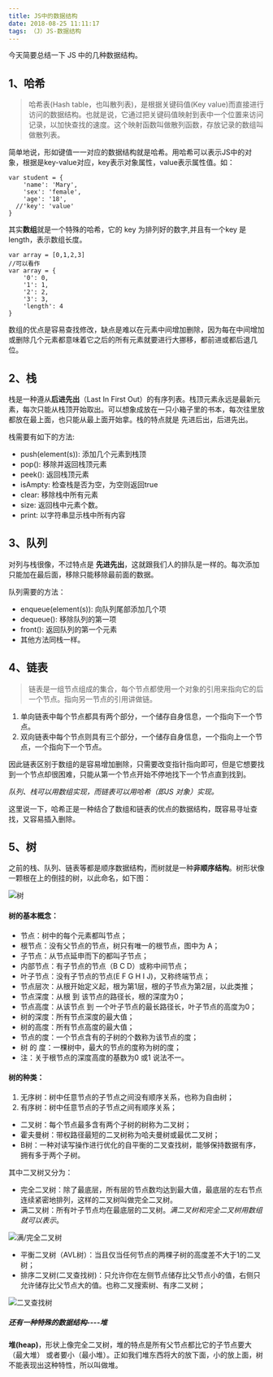 ```yaml
---
title: JS中的数据结构
date: 2018-08-25 11:11:17
tags: （J）JS-数据结构
---
```

今天简要总结一下 JS 中的几种数据结构。

## 1、哈希

>哈希表(Hash table，也叫散列表)，是根据关键码值(Key value)而直接进行访问的数据结构。也就是说，它通过把关键码值映射到表中一个位置来访问记录，以加快查找的速度。这个映射函数叫做散列函数，存放记录的数组叫做散列表。

简单地说，形如键值一一对应的数据结构就是哈希。用哈希可以表示JS中的对象，根据是key-value对应，key表示对象属性，value表示属性值。如：

	var student = {
		'name': 'Mary',
		'sex': 'female',
		'age': '18',
	  //'key': 'value'
	}
其实**数组**就是一个特殊的哈希，它的 key 为排列好的数字,并且有一个key 是 length，表示数组长度。
	
	var array = [0,1,2,3]
	//可以看作
	var array = {
		'0': 0,
		'1': 1,
		'2': 2,
		'3': 3,
		'length': 4
	}
数组的优点是容易查找修改，缺点是难以在元素中间增加删除，因为每在中间增加或删除几个元素都意味着它之后的所有元素就要进行大挪移，都前进或都后退几位。


## 2、栈
栈是一种遵从**后进先出**（Last In First Out）的有序列表。栈顶元素永远是最新元素，每次只能从栈顶开始取出。可以想象成放在一只小箱子里的书本，每次往里放都放在最上面，也只能从最上面开始拿。栈的特点就是 先进后出，后进先出。

栈需要有如下的方法:

+ push(element(s)): 添加几个元素到栈顶
+ pop(): 移除并返回栈顶元素
+ peek(): 返回栈顶元素
+ isAmpty: 检查栈是否为空，为空则返回true
+ clear: 移除栈中所有元素
+ size: 返回栈中元素个数。
+ print: 以字符串显示栈中所有内容

## 3、队列
对列与栈很像，不过特点是 **先进先出**，这就跟我们人的排队是一样的。每次添加只能加在最后面，移除只能移除最前面的数据。

队列需要的方法：

+ enqueue(element(s)): 向队列尾部添加几个项
+ dequeue(): 移除队列的第一项
+ front(): 返回队列的第一个元素
+ 其他方法同栈一样。

## 4、链表
>链表是一组节点组成的集合，每个节点都使用一个对象的引用来指向它的后一个节点。指向另一节点的引用讲做链。

1. 单向链表中每个节点都具有两个部分，一个储存自身信息，一个指向下一个节点。
2. 双向链表中每个节点则具有三个部分，一个储存自身信息，一个指向上一个节点，一个指向下一个节点。

因此链表区别于数组的是容易增加删除，只需要改变指针指向即可，但是它想要找到一个节点却很困难，只能从第一个节点开始不停地找下一个节点直到找到。

*队列、栈可以用数组实现，而链表可以用哈希（即JS 对象）实现。*

这里说一下，哈希正是一种结合了数组和链表的优点的数据结构，既容易寻址查找，又容易插入删除。

## 5、树
之前的栈、队列、链表等都是顺序数据结构，而树就是一种**非顺序结构**。树形状像一颗根在上的倒挂的树，以此命名，如下图：

![树](https://ws1.sinaimg.cn/large/d826ea31ly1fx9qzkcoshj207c05b745.jpg)
#### 树的基本概念：

+ 节点：树中的每个元素都叫节点；
+ 根节点：没有父节点的节点，树只有唯一的根节点，图中为 A；
+ 子节点：从节点延申而下的都叫子节点；
+ 内部节点：有子节点的节点（B C D）或称中间节点；
+ 叶子节点：没有子节点的节点(E F G H I J)，又称终端节点；
+ 节点层次：从根开始定义起，根为第1层，根的子节点为第2层，以此类推；
+ 节点深度：从根 到 该节点的路径长，根的深度为0；
+ 节点高度：从该节点 到 一个叶子节点的最长路径长，叶子节点的高度为0；
+ 树的深度：所有节点深度的最大值；
+ 树的高度：所有节点高度的最大值；
+ 节点的度：一个节点含有的子树的个数称为该节点的度；
+ 树 的 度：一棵树中，最大的节点的度称为树的度；
+ 注：关于根节点的深度高度的基数为0 或1 说法不一。

#### 树的种类：

1. 无序树：树中任意节点的子节点之间没有顺序关系，也称为自由树；
2. 有序树：树中任意节点的子节点之间有顺序关系；
 + 二叉树：每个节点最多含有两个子树的树称为二叉树；
 + 霍夫曼树：带权路径最短的二叉树称为哈夫曼树或最优二叉树；
 + B树：一种对读写操作进行优化的自平衡的二叉查找树，能够保持数据有序，拥有多于两个子树。

其中二叉树又分为：

+ 完全二叉树：除了最底层，所有层的节点数均达到最大值，最底层的左右节点连续紧密地排列，这样的二叉树叫做完全二叉树。
+ 满二叉树：所有叶子节点均在最底层的二叉树。*满二叉树和完全二叉树用数组就可以表示*。

![满/完全二叉树](https://ws1.sinaimg.cn/large/d826ea31ly1fx9qzkn7vqj209g044wed.jpg)

+ 平衡二叉树（AVL树）：当且仅当任何节点的两棵子树的高度差不大于1的二叉树；
+ 排序二叉树(二叉查找树)：只允许你在左侧节点储存比父节点小的值，右侧只允许储存比父节点大的值。也称二叉搜索树、有序二叉树；

![二叉查找树](https://ws1.sinaimg.cn/large/d826ea31ly1fx9qzkicxoj20al06v0t0.jpg)

##### 还有一种特殊的数据结构----堆
**堆(heap)**，形状上像完全二叉树，堆的特点是所有父节点都比它的子节点要大（最大堆） 或者要小（最小堆）。正如我们堆东西将大的放下面，小的放上面，树不能表现出这种特性，所以叫做堆。